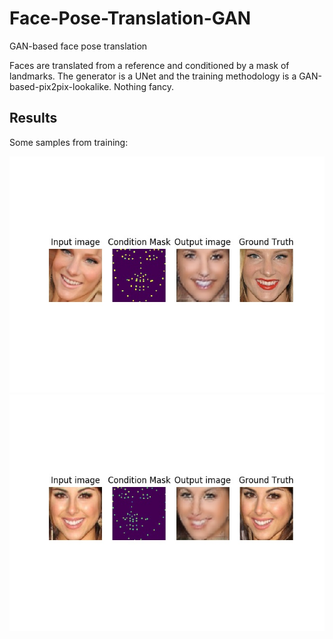 # Face-Pose-Translation-GAN
GAN-based face pose translation

Faces are translated from a reference and conditioned by a mask of landmarks. The generator is a UNet and the training methodology is a GAN-based-pix2pix-lookalike. Nothing fancy.

## Results

Some samples from training:

![](./results/epoch_9975.jpg)
![](./results/epoch_9950.jpg)
